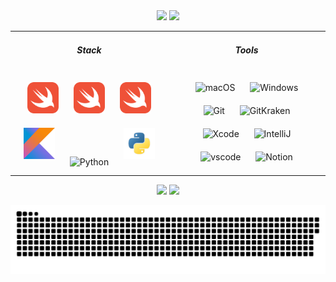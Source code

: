 <!--
**baekteun/baekteun** is a ✨ _special_ ✨ repository because its `README.md` (this file) appears on your GitHub profile.

Here are some ideas to get you started:

- 🔭 I’m currently working on ...
- 🌱 I’m currently learning ...
- 👯 I’m looking to collaborate on ...
- 🤔 I’m looking for help with ...
- 💬 Ask me about ...
- 📫 How to reach me: ...
- 😄 Pronouns: ...
- ⚡ Fun fact: ...
-->

<!--
![Cópia de Sem nome](https://user-images.githubusercontent.com/71510774/132281653-d5084b01-e7df-442c-b30c-1d02c692e25f.gif)
[![GitHub LuciLua](https://img.shields.io/github/followers/LuciLua?label=follow&style=social)](https://github.com/LuciLua)ﾠ
![header](https://capsule-render.vercel.app/api?type=slice&color=auto&height=150&section=header&text=BAEKTEUN&fontSize=90)
![baekteun's github stats](https://github-readme-stats.vercel.app/api?username=baekteun&theme=radical&show_icons=true)
![TOP Langs](https://github-readme-stats.vercel.app/api/top-langs/?username=baekteun&layout=compact&thema=merko) -->

<div align="center">
  <!--<img src="https://user-images.githubusercontent.com/71510774/132281653-d5084b01-e7df-442c-b30c-1d02c692e25f.gif"/>-->
  <!--<img src="https://capsule-render.vercel.app/api?type=slice&color=auto&height=150&section=header&text=BAEKTEUN&fontSize=90"/>-->
  <img src="https://github-readme-stats.vercel.app/api?username=baekteun&theme=radical&show_icons=true" style="width:50%;"/>
  <img src="https://github-readme-stats.vercel.app/api/top-langs/?username=baekteun&layout=compact&thema=merko" style="width:42%;"/>
  <table>
  <tr>
    <td valign="top" width=50%>
      <div align="center">
        <h6> <b> Stack </b> </h6>
      </div>
      <div align="center">
        <img style="margin: 10px" alt="Swift" height="50" src="https://raw.githubusercontent.com/github/explore/e94815998e4e0713912fed477a1f346ec04c3da2/topics/swift/swift.png"/>
        <img style="margin: 10px" alt="Swift" height="50" src="https://raw.githubusercontent.com/github/explore/e94815998e4e0713912fed477a1f346ec04c3da2/topics/swift/swift.png"/>
        <img style="margin: 10px" alt="Swift" height="50" src="https://raw.githubusercontent.com/github/explore/e94815998e4e0713912fed477a1f346ec04c3da2/topics/swift/swift.png"/>
        <img style="margin: 10px" alt="Kotlin" height="50" src="https://raw.githubusercontent.com/github/explore/e94815998e4e0713912fed477a1f346ec04c3da2/topics/kotlin/kotlin.png"/>
        <!--<img style="margin: 10px" alt="Kotlin" height="50" src="https://raw.githubusercontent.com/github/explore/80688e429a7d4ef2fca1e82350fe8e3517d3494d/topics/react/react.png"/>-->
        <img style="margin: 10px" alt="Python" height="50" src="https://user-images.githubusercontent.com/74440939/134772614-272a1176-448d-4ba0-8596-781174f1d171.png"/>
        <img style="margin: 10px" alt="Python" height="50" src="https://raw.githubusercontent.com/github/explore/e94815998e4e0713912fed477a1f346ec04c3da2/topics/python/python.png"/>
      </div>
    </td>
    <td valign="top" width="50%">
        <div align="center">
                <h6><b>Tools</b></h6>
            </div>
        <div align="center"> 
          <img style="margin: 10px" src="https://user-images.githubusercontent.com/74440939/134772887-3ade7096-8390-4370-8e01-fae73c7d32d5.png" alt="macOS" height="50" /> 
            <img style="margin: 10px" src="https://upload.wikimedia.org/wikipedia/commons/thumb/5/5f/Windows_logo_-_2012.svg/1024px-Windows_logo_-_2012.svg.png" alt="Windows" height="50" /> 
          <img style="margin: 10px" src="https://profilinator.rishav.dev/skills-assets/git-scm-icon.svg" alt="Git" height="50" /> 
          <img style="margin: 10px" src="https://user-images.githubusercontent.com/74440939/134781969-1c7d1bc4-182e-44c6-a019-aa4087103841.png" alt="GitKraken" height="50" />
          <img style="margin: 10px" src="https://user-images.githubusercontent.com/74440939/134781190-b9ab4f46-dcbb-434c-94ca-b77078385e7e.png" alt="Xcode" height="50" />
          <img style="margin: 10px" src="https://user-images.githubusercontent.com/74440939/134781828-e79043cc-4f04-49c4-862b-e335f66a6a69.png" alt="IntelliJ" height="50" />
          <img style="margin: 10px" src="https://user-images.githubusercontent.com/74440939/134782348-23589f4f-f805-43c6-affe-0f4059ec58bc.png" alt="vscode" height="50" />
          <img style="margin: 10px" src="https://user-images.githubusercontent.com/74440939/134781320-486a354f-6dde-4556-82c6-241add714c2c.png" alt="Notion" height="50" />
        </div>
    </td>
  </tr>
</table>
  
<!--![swift](https://user-images.githubusercontent.com/74440939/134772099-41fc64d9-b2e3-4303-92a0-b21145d8c47e.png)-->
  
  <p>
    <img style="width: 60%;" src="https://github-readme-solvedac.hyp3rflow.vercel.app/api/?handle=baekteun"/>
      <img style="width: 39%;" src="http://mazassumnida.wtf/api/generate_badge?boj=baekteun"/>
  </p>
  

  

  
  <!--![hyp3rflow's solved.ac stats](https://github-readme-solvedac.hyp3rflow.vercel.app/api/?handle=baekteun)
  [![solved.ac tier](http://mazassumnida.wtf/api/generate_badge?boj=baekteun)](https://solved.ac/kinetic27)
  <img style="margin: 10px" src="https://i.pinimg.com/originals/32/49/3a/32493aea1ed976cebf93364be225a2f8.png" alt="CI/CD" height="50"/>-->
  
  
  <!--[![Ashutosh's github activity graph](https://activity-graph.herokuapp.com/graph?username=baekteun&theme=xcode)](https://github.com/baekteun/github-readme-activity-graph)-->
![Snake animation](https://github.com/baekteun/baekteun/blob/output/github-contribution-grid-snake.svg)
  
</div>





<!-- ![hyp3rflow's solved.ac stats](https://github-readme-solvedac.hyp3rflow.vercel.app/api/?handle=baekteun)
<!-- <img src="https://img.shields.io/badge/Swift-FA7343?style=flat-square&logo=Swift&logoColor=white"/> 
<!-- [![Ashutosh's github activity graph](https://activity-graph.herokuapp.com/graph?username=baekteun&theme=xcode)](https://github.com/baekteun/github-readme-activity-graph)
![Snake animation](https://github.com/Thales-Eduardo/Thales-Eduardo/blob/output/github-contribution-grid-snake.svg) -->

